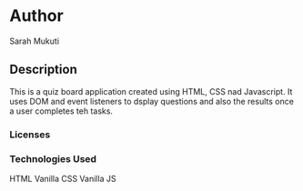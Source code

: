 # Author
Sarah Mukuti

## Description
This is a quiz board application created using HTML, CSS nad Javascript. It uses DOM and event listeners to dsplay questions and also the results once a user completes teh tasks.

### Licenses


### Technologies Used
HTML
Vanilla CSS
Vanilla JS